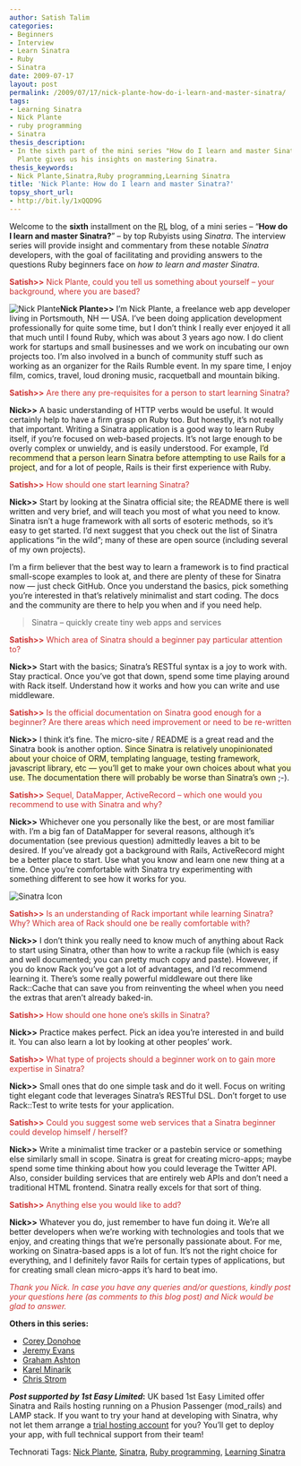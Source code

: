 ```yaml
---
author: Satish Talim
categories:
- Beginners
- Interview
- Learn Sinatra
- Ruby
- Sinatra
date: 2009-07-17
layout: post
permalink: /2009/07/17/nick-plante-how-do-i-learn-and-master-sinatra/
tags:
- Learning Sinatra
- Nick Plante
- ruby programming
- Sinatra
thesis_description:
- In the sixth part of the mini series "How do I learn and master Sinatra?", Nick
  Plante gives us his insights on mastering Sinatra.
thesis_keywords:
- Nick Plante,Sinatra,Ruby programming,Learning Sinatra
title: 'Nick Plante: How do I learn and master Sinatra?'
topsy_short_url:
- http://bit.ly/1xQQD9G
---
```


<div>
  <p class="update">
    Welcome to the <b>sixth</b> installment on the <abbr title="RubyLearning">RL</abbr> blog, of a mini series &#8211; &#8220;<strong>How do I learn and master Sinatra?</strong>&#8221; &#8211; by top Rubyists using <em>Sinatra</em>. The interview series will provide insight and commentary from these notable <em>Sinatra</em> developers, with the goal of facilitating and providing answers to the questions Ruby beginners face on <em>how to learn and master Sinatra</em>.
  </p>
  
  <p>
    <span style="color:#CC3333;"><strong>Satish>></strong> Nick Plante, could you tell us something about yourself &#8211; your background, where you are based?</span>
  </p>
  
  <p class="block">
    <img class="alignright" title="Nick Plante" src="http://www.rubylearning.com/images/nap.jpg" alt="Nick Plante" /><strong>Nick Plante>></strong> I&#8217;m Nick Plante, a freelance web app developer living in Portsmouth, NH &#8212; USA. I&#8217;ve been doing application development professionally for quite some time, but I don&#8217;t think I really ever enjoyed it all that much until I found Ruby, which was about 3 years ago now. I do client work for startups and small businesses and we work on incubating our own projects too. I&#8217;m also involved in a bunch of community stuff such as working as an organizer for the Rails Rumble event. In my spare time, I enjoy film, comics, travel, loud droning music, racquetball and mountain biking.
  </p>
  
  <p>
    <span style="color:#CC3333;"><strong>Satish>></strong> Are there any pre-requisites for a person to start learning Sinatra?</span>
  </p>
  
  <p>
    <strong>Nick>></strong> A basic understanding of HTTP verbs would be useful. It would certainly help to have a firm grasp on Ruby too. But honestly, it&#8217;s not really that important. Writing a Sinatra application is a good way to learn Ruby itself, if you&#8217;re focused on web-based projects. It&#8217;s not large enough to be overly complex or unwieldy, and is easily understood. For example, <span style="background-color: #FFFFCC;">I&#8217;d recommend that a person learn Sinatra before attempting to use Rails for a project</span>, and for a lot of people, Rails is their first experience with Ruby.
  </p>
  
  <p>
    <span style="color:#CC3333;"><strong>Satish>></strong> How should one start learning Sinatra?</span>
  </p>
  
  <p>
    <strong>Nick>></strong> Start by looking at the Sinatra official site; the README there is well written and very brief, and will teach you most of what you need to know. Sinatra isn&#8217;t a huge framework with all sorts of esoteric methods, so it&#8217;s easy to get started. I&#8217;d next suggest that you check out the list of Sinatra applications &#8220;in the wild&#8221;; many of these are open source (including several of my own projects).
  </p>
  
  <p>
    I&#8217;m a firm believer that the best way to learn a framework is to find practical small-scope examples to look at, and there are plenty of these for Sinatra now &#8212; just check GitHub. Once you understand the basics, pick something you&#8217;re interested in that&#8217;s relatively minimalist and start coding. The docs and the community are there to help you when and if you need help.
  </p>
  
  <blockquote class="right">
    <p>
      Sinatra &#8211; quickly create tiny web apps and services
    </p>
  </blockquote>
  
  <p>
    <span style="color:#CC3333;"><strong>Satish>></strong> Which area of Sinatra should a beginner pay particular attention to?</span>
  </p>
  
  <p>
    <strong>Nick>></strong> Start with the basics; Sinatra&#8217;s RESTful syntax is a joy to work with. Stay practical. Once you&#8217;ve got that down, spend some time playing around with Rack itself. Understand how it works and how you can write and use middleware.
  </p>
  
  <p>
    <span style="color:#CC3333;"><strong>Satish>></strong> Is the official documentation on Sinatra good enough for a beginner? Are there areas which need improvement or need to be re-written</span>
  </p>
  
  <p>
    <strong>Nick>></strong> I think it&#8217;s fine. The micro-site / README is a great read and the Sinatra book is another option. <span style="background-color: #FFFFCC;">Since Sinatra is relatively unopinionated about your choice of ORM, templating language, testing framework, javascript library, etc &#8212; you&#8217;ll get to make your own choices about what you use. The documentation there will probably be worse than Sinatra&#8217;s own</span> ;-).
  </p>
  
  <p>
    <span style="color:#CC3333;"><strong>Satish>></strong> Sequel, DataMapper, ActiveRecord &#8211; which one would you recommend to use with Sinatra and why?</span>
  </p>
  
  <p>
    <strong>Nick>></strong> Whichever one you personally like the best, or are most familiar with. I&#8217;m a big fan of DataMapper for several reasons, although it&#8217;s documentation (see previous question) admittedly leaves a bit to be desired. If you&#8217;ve already got a background with Rails, ActiveRecord might be a better place to start. Use what you know and learn one new thing at a time. Once you&#8217;re comfortable with Sinatra try experimenting with something different to see how it works for you.
  </p>
  
  <p>
    <img class="alignright" src="http://rubylearning.com/images/sinatralogo.jpg" alt="Sinatra Icon" title="Sinatra micro-framework" />
  </p>
  
  <p>
    <span style="color:#CC3333;"><strong>Satish>></strong> Is an understanding of Rack important while learning Sinatra? Why? Which area of Rack should one be really comfortable with?</span>
  </p>
  
  <p>
    <strong>Nick>></strong> I don&#8217;t think you really need to know much of anything about Rack to start using Sinatra, other than how to write a rackup file (which is easy and well documented; you can pretty much copy and paste). However, if you do know Rack you&#8217;ve got a lot of advantages, and I&#8217;d recommend learning it. There&#8217;s some really powerful middleware out there like Rack::Cache that can save you from reinventing the wheel when you need the extras that aren&#8217;t already baked-in.
  </p>
  
  <p>
    <span style="color:#CC3333;"><strong>Satish>></strong> How should one hone one&#8217;s skills in Sinatra?</span>
  </p>
  
  <p>
    <strong>Nick>></strong> Practice makes perfect. Pick an idea you&#8217;re interested in and build it. You can also learn a lot by looking at other peoples&#8217; work.
  </p>
  
  <p>
    <span style="color:#CC3333;"><strong>Satish>></strong> What type of projects should a beginner work on to gain more expertise in Sinatra?</span>
  </p>
  
  <p>
    <strong>Nick>></strong> Small ones that do one simple task and do it well. Focus on writing tight elegant code that leverages Sinatra&#8217;s RESTful DSL. Don&#8217;t forget to use Rack::Test to write tests for your application.
  </p>
  
  <p>
    <span style="color:#CC3333;"><strong>Satish>></strong> Could you suggest some web services that a Sinatra beginner could develop himself / herself?</span>
  </p>
  
  <p>
    <strong>Nick>></strong> Write a minimalist time tracker or a pastebin service or something else similarly small in scope. Sinatra is great for creating micro-apps; maybe spend some time thinking about how you could leverage the Twitter API. Also, consider building services that are entirely web APIs and don&#8217;t need a traditional HTML frontend. Sinatra really excels for that sort of thing.
  </p>
  
  <p>
    <span style="color:#CC3333;"><strong>Satish>></strong> Anything else you would like to add?</span>
  </p>
  
  <p>
    <strong>Nick>></strong> Whatever you do, just remember to have fun doing it. We&#8217;re all better developers when we&#8217;re working with technologies and tools that we enjoy, and creating things that we&#8217;re personally passionate about. For me, working on Sinatra-based apps is a lot of fun. It&#8217;s not the right choice for everything, and I definitely favor Rails for certain types of applications, but for creating small clean micro-apps it&#8217;s hard to beat imo.
  </p>
  
  <p>
    <span style="color:#CC3333;"><em>Thank you Nick. In case you have any queries and/or questions, kindly post your questions here (as comments to this blog post) and Nick would be glad to answer.</em></span>
  </p>
  
  <p>
    <b>Others in this series:</b>
  </p>
  
  <ul>
    <li>
      <a href="http://rubylearning.com/blog/2015/01/07/corey-donohoe-how-do-i-learn-and-master-sinatra/">Corey Donohoe</a>
    </li>
    <li>
      <a href="http://rubylearning.com/blog/2009/07/08/jeremy-evans-how-do-i-learn-and-master-sinatra/">Jeremy Evans</a>
    </li>
    <li>
      <a href="http://rubylearning.com/blog/2009/07/10/graham-ashton-how-do-i-learn-and-master-sinatra/">Graham Ashton</a>
    </li>
    <li>
      <a href="http://rubylearning.com/blog/2015/01/07/karel-minarik-how-do-i-learn-and-master-sinatra-reprint/">Karel Minarik</a>
    </li>
    <li>
      <a href="http://rubylearning.com/blog/2009/07/15/chris-strom-how-do-i-learn-and-master-sinatra/">Chris Strom</a>
    </li>
  </ul>
  
  <p class="alert">
    <strong><em>Post supported by 1st Easy Limited</em>:</strong> UK based 1st Easy Limited offer Sinatra and Rails hosting running on a Phusion Passenger (mod_rails) and LAMP stack. If you want to try your hand at developing with Sinatra, why not let them arrange a <a href="http://www.1steasy.com/ruby-on-rails.htm#try">trial hosting account</a> for you? You&#8217;ll get to deploy your app, with full technical support from their team!
  </p>
</div>

Technorati Tags: <a href="http://technorati.com/tag/Nick+Plante" rel="tag">Nick Plante</a>, <a href="http://technorati.com/tag/Sinatra" rel="tag">Sinatra</a>, <a href="http://technorati.com/tag/Ruby+programming" rel="tag">Ruby programming</a>, <a href="http://technorati.com/tag/Learning+Sinatra" rel="tag">Learning Sinatra</a>
